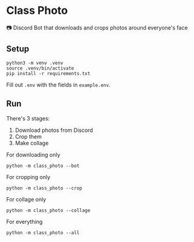 # Class Photo
📷 Discord Bot that downloads and crops photos around everyone's face

## Setup

```
python3 -m venv .venv
source .venv/bin/activate
pip install -r requirements.txt
```

Fill out `.env` with the fields in `example.env`.

## Run

There's 3 stages:
1. Download photos from Discord
2. Crop them
3. Make collage

For downloading only
```
python -m class_photo --bot
```

For cropping only
```
python -m class_photo --crop
```

For collage only
```
python -m class_photo --collage
```

For everything
```
python -m class_photo --all
```
